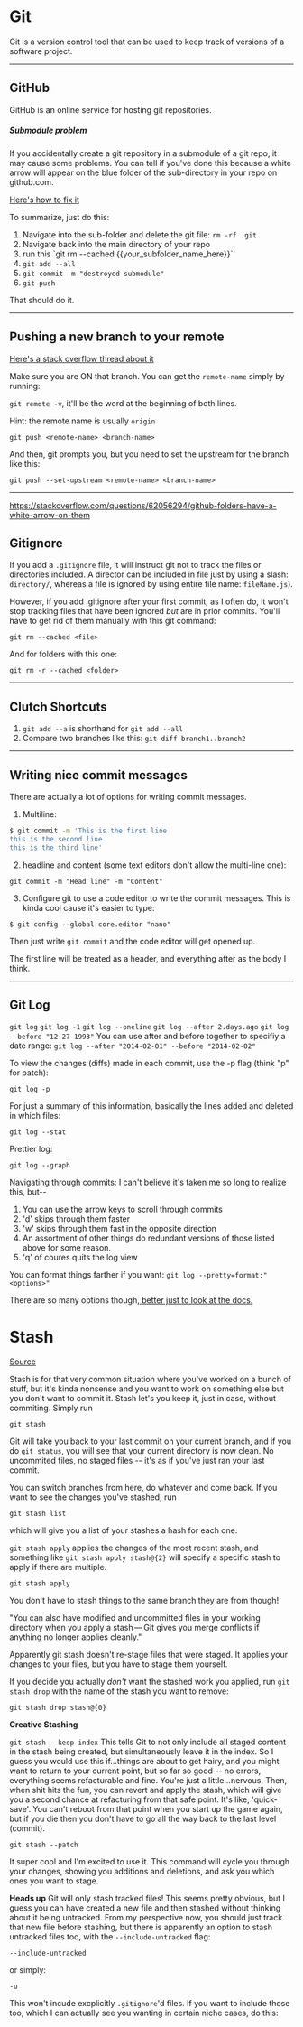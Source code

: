 # Git

Git is a version control tool that can be used to keep track of versions of a software project.

---

## GitHub

GitHub is an online service for hosting git repositories.

##### Submodule problem
If you accidentally create a git repository in a submodule of a git repo, it may cause some problems. You can tell if you've done this because a white arrow will appear on the blue folder of the sub-directory in your repo on github.com.

[Here's how to fix it](https://stackoverflow.com/questions/62056294/github-folders-have-a-white-arrow-on-them)

To summarize, just do this:
1. Navigate into the sub-folder and delete the git file: `rm -rf .git`
2. Navigate back into the main directory of your repo
3. run this `git rm --cached {{your_subfolder_name_here}}``
4. `git add --all`
5. `git commit -m "destroyed submodule"`
6. `git push`

That should do it.

---

## Pushing a new branch to your remote
[Here's a stack overflow thread about it](https://stackoverflow.com/questions/1519006/how-do-you-create-a-remote-git-branch)

Make sure you are ON that branch.
You can get the `remote-name` simply by running:

`git remote -v`, it'll be the word at the beginning of both lines.

Hint: the remote name is usually `origin`

```
git push <remote-name> <branch-name> 
```

And then, git prompts you, but you need to set the upstream for the branch like this:

      
`git push --set-upstream <remote-name> <branch-name>`


---
https://stackoverflow.com/questions/62056294/github-folders-have-a-white-arrow-on-them

## Gitignore
If you add a `.gitignore` file, it will instruct git not to track the files or directories included. A director can be included in file just by using a slash: `directory/`, whereas a file is ignored by using entire file name: `fileName.js`).

However, if you add .gitignore after your first commit, as I often do, it won't stop tracking files that have been ignored *but* are in prior commits. You'll have to get rid of them manually with this git command:

```
git rm --cached <file>
```

And for folders with this one:

```
git rm -r --cached <folder>
```

----

## Clutch Shortcuts
1) `git add --a` is shorthand for `git add --all`
2) Compare two branches like this: `git diff branch1..branch2`

----

## Writing nice commit messages
There are actually a lot of options for writing commit messages.

1) Multiline:

```bash
$ git commit -m 'This is the first line
this is the second line
this is the third line'
```

2) headline and content (some text editors don't allow the multi-line one):

```
git commit -m "Head line" -m "Content"
```

3) Configure git to use a code editor to write the commit messages. This is kinda cool cause it's easier to type:
```
$ git config --global core.editor "nano"
```
Then just write `git commit` and the code editor will get opened up. 

The first line will be treated as a header, and everything after as the body I think.

----

## Git Log
`git log`
`git log -1`
`git log --oneline`
`git log --after 2.days.ago`
`git log --before "12-27-1993"`
You can use after and before together to specifiy a date range:
`git log --after "2014-02-01" --before "2014-02-02"`

To view the changes (diffs) made in each commit, use the -p flag (think "p" for patch):

 `git log -p`
 
 For just a summary of this information, basically the lines added and deleted in which files:
 
 `git log --stat`
 
 Prettier log:
 
`git log --graph`

Navigating through commits:
I can't believe it's taken me so long to realize this, but--
1. You can use the arrow keys to scroll through commits
2. 'd' skips through them faster
3. 'w' skips through them fast in the opposite direction
4. An assortment of other things do redundant versions of those listed above for some reason.
5. 'q' of coures quits the log view

You can format things farther if you want:
`git log --pretty=format:"<options>"`

There are so many options though,[ better just to look at the docs.](http://git-scm.com/book/en/v2/Git-Basics-Viewing-the-Commit-History)


# Stash
[Source](https://git-scm.com/book/en/v2/Git-Tools-Stashing-and-Cleaning)

Stash is for that very common situation where you've worked on a bunch of stuff, but it's kinda nonsense and you want to work on something else but you don't want to commit it. Stash let's you keep it, just in case, without commiting. Simply run

```console
git stash
```

Git will take you back to your last commit on your current branch, and if you do `git status`, you will see that your current directory is now clean. No uncommited files, no staged files -- it's as if you've just ran your last commit.

You can switch branches from here, do whatever and come back. If you want to see the changes you've stashed, run

```console
git stash list
```

which will give you a list of your stashes a hash for each one.

`git stash apply` applies the changes of the most recent stash, and something like `git stash apply stash@{2}` will specify a specific stash to apply if there are multiple.

```console
git stash apply
```

You don't have to stash things to the same branch they are from though!

"You can also have modified and uncommitted files in your working directory when you apply a stash — Git gives you merge conflicts if anything no longer applies cleanly."

Apparently git stash doesn't re-stage files that were staged. It applies your changes to your files, but you have to stage them yourself.

If you decide you actually *don't* want the stashed work you applied, run `git stash drop` with the name of the stash you want to remove:

```console
git stash drop stash@{0}
```

**Creative Stashing**

`git stash --keep-index`
This tells Git to not only include all staged content in the stash being created, but simultaneously leave it in the index.
So I guess you would use this if...things are about to get hairy, and you might want to return to your current point, but so far so good -- no errors, everything seems refacturable and fine. You're just a little...nervous. Then, when shit hits the fun, you can revert and apply the stash, which will give you a second chance at refacturing from that safe point. It's like, 'quick-save'. You can't reboot from that point when you start up the game again, but if you die then you don't have to go all the way back to the last level (commit).

```console
git stash --patch
```

It super cool and I'm excited to use it. This command will cycle you through your changes, showing you additions and deletions, and ask you which ones you want to stage.

**Heads up**
Git will only stash tracked files! This seems pretty obvious, but I guess you can have created a new file and then stashed without thinking about it being untracked. From my perspective now, you should just track that new file before stashing, but there is apparently an option to stash untracked files too, with the  `--include-untracked` flag:
```console
--include-untracked
```

or simply:

```console
-u
```

This won't incude excplicitly `.gitignore`'d files. If you want to include those too, which I can actually see you wanting in certain niche cases, do this:


